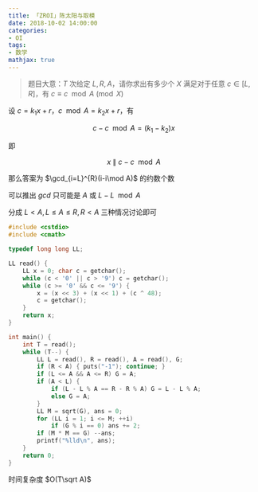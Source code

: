 ```yaml
---
title: 「ZROI」陈太阳与取模
date: 2018-10-02 14:00:00
categories:
- OI
tags:
- 数学
mathjax: true
---
```


> 题目大意：$T$ 次给定 $L,R,A$，请你求出有多少个 $X$ 满足对于任意 $c \in [L,R]$，有 $c \equiv c \mod A \pmod X$

设 $c = k_1x+r$，$c \mod A = k_2x+r$，有

$$
c - c \mod A = (k_1-k_2)x
$$

即

$$
x\ \|\ c - c \mod A
$$

那么答案为 $\gcd_{i=L}^{R}(i-i\mod A)$ 的约数个数

可以推出 $gcd$ 只可能是 $A$ 或 $L-L\mod A$

分成 $L<A,L\leq A\leq R,R<A$ 三种情况讨论即可

```c++
#include <cstdio>
#include <cmath>

typedef long long LL;

LL read() {
	LL x = 0; char c = getchar();
	while (c < '0' || c > '9') c = getchar();
	while (c >= '0' && c <= '9') {
		x = (x << 3) + (x << 1) + (c ^ 48);
		c = getchar();
	}
	return x;
}

int main() {
	int T = read();
	while (T--) {
		LL L = read(), R = read(), A = read(), G;
		if (R < A) { puts("-1"); continue; }
		if (L <= A && A <= R) G = A;
		if (A < L) {
			if (L - L % A == R - R % A) G = L - L % A;
			else G = A;
		}
		LL M = sqrt(G), ans = 0;
		for (LL i = 1; i <= M; ++i)
			if (G % i == 0) ans += 2;
		if (M * M == G) --ans;
		printf("%lld\n", ans);
	}
	return 0;
}
```
时间复杂度 $O(T\sqrt A)$
